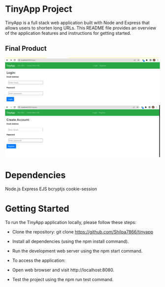 # TinyApp Project

TinyApp is a full stack web application built with Node and Express that allows users to shorten long URLs. This README file provides an overview of the application features and instructions for getting started.

## Final Product
!["Screenshot of Login page"](https://github.com/Shilpa7866/tinyapp/blob/master/Tinyapp-LoginPage.png?raw=true)
!["Screenshot of Register page"](https://github.com/Shilpa7866/tinyapp/blob/master/docs/Tinyapp-RegisterPage.png)
 

# Dependencies

Node.js
Express
EJS
bcryptjs
cookie-session

# Getting Started

To run the TinyApp application locally, please follow these steps:

* Clone the repository:
  git clone https://github.com/Shilpa7866/tinyapp

* Install all dependencies (using the npm install command).

* Run the development web server using the npm start command.

* To access the application:

* Open web browser and visit http://localhost:8080.

* Test the project using the npm run test command.